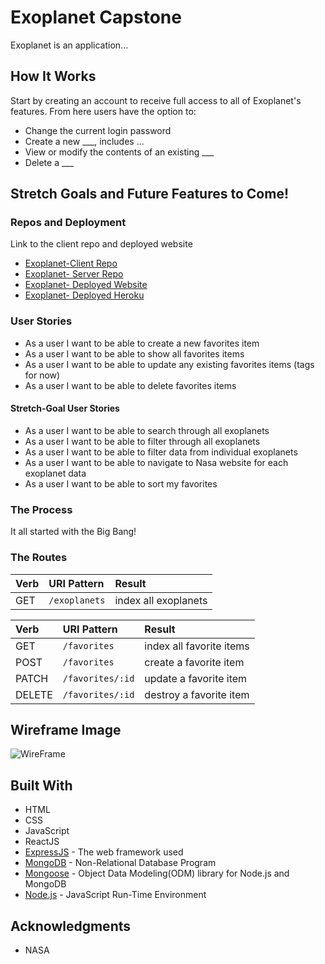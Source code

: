 # Exoplanet Capstone

Exoplanet is an application...

## How It Works

Start by creating an account to receive full access to all of Exoplanet's features. From here users have the option to:
* Change the current login password
* Create a new ___, includes ...
* View or modify the contents of an existing ___
* Delete a ___

## Stretch Goals and Future Features to Come!


### Repos and Deployment

Link to the client repo and deployed website

* [Exoplanet-Client Repo](https://github.com/MStephen024/exoplanet-capstone-client)
* [Exoplanet- Server Repo](#)
* [Exoplanet- Deployed Website](#)
* [Exoplanet- Deployed Heroku](#)

### User Stories

- As a user I want to be able to create a new favorites item
- As a user I want to be able to show all favorites items
- As a user I want to be able to update any existing favorites items (tags for now)
- As a user I want to be able to delete favorites items


#### Stretch-Goal User Stories

- As a user I want to be able to search through all exoplanets
- As a user I want to be able to filter through all exoplanets
- As a user I want to be able to filter data from individual exoplanets
- As a user I want to be able to navigate to Nasa website for each exoplanet data
- As a user I want to be able to sort my favorites

### The Process

It all started with the Big Bang!

### The Routes

| Verb   | URI Pattern  | Result |
|:-------|:-------------|:------------------|
| GET    | `/exoplanets`     | index all exoplanets    |

| Verb   | URI Pattern  | Result |
|:-------|:-------------|:------------------|
| GET    | `/favorites`     | index all favorite items    |
| POST   | `/favorites`     | create a favorite item       |
| PATCH  | `/favorites/:id` | update a favorite item       |
| DELETE | `/favorites/:id` | destroy a favorite item      |


## Wireframe Image

![WireFrame](https://i.imgur.com/8dGffVd.jpg)

## Built With
* HTML
* CSS
* JavaScript
* ReactJS
* [ExpressJS](https://expressjs.com/en/api.html) - The web framework used
* [MongoDB](https://docs.mongodb.com/manual/) - Non-Relational Database Program
* [Mongoose](https://mongoosejs.com/docs/) - Object Data Modeling(ODM) library for Node.js and MongoDB
* [Node.js](https://nodejs.org/en/docs/) - JavaScript Run-Time Environment


## Acknowledgments

* NASA
